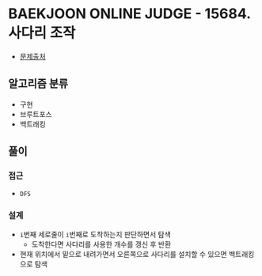 # BAEKJOON ONLINE JUDGE - 15684. 사다리 조작

- [문제출처](https://www.acmicpc.net/problem/15684 '15684. 사다리 조작')

## 알고리즘 분류

- 구현
- 브루트포스
- 백트래킹

## 풀이

### 접근

- `DFS`

### 설계

- `i`번째 세로줄이 `i`번째로 도착하는지 판단하면서 탐색
  - 도착한다면 사다리를 사용한 개수를 갱신 후 반환
- 현재 위치에서 밑으로 내려가면서 오른쪽으로 사다리를 설치할 수 있으면 백트래킹으로 탐색
